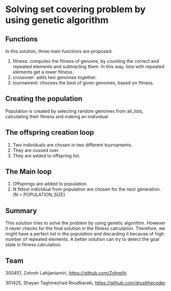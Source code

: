 # Solving set covering problem by using genetic algorithm

## Functions
In this solution, three main functions are proposed:
1. fitness: computes the fitness of genome, by counting the correct and repeated elements and subtracting them. In this way, lists with repeated elements get a lower fitness.
2. crossover: adds two genomes together.
3. tournament: chooses the best of given genomes, based on fitness.

## Creating the population
Population is created by selecting random genomes from all_lists, calculating their fitness and making an individual.

## The offspring creation loop
1. Two individuals are chosen in two different tournaments.
2. They are cossed over.
3. They are added to offspring list.

## The Main loop
1. Offsprings are added to population.
2. N fittest individual from population are chosen for the next generation. (N = POPULATION_SIZE)

## Summary
This solution tries to solve the problem by using genetic algorithm. However it never checks for the final solution in the fitness calculation. Therefore, we might have a perfect list in the population and discarding it because of high number of repeated elements. A better solution can try to detect the goal state in fitness calculation.

## Team
300451, Zohreh Lahijaniamiri, https://github.com/Zohrelhj

301425, Shayan Taghinezhad Roudbaraki, https://github.com/drustthecoder


